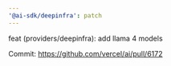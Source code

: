 ```yaml
---
'@ai-sdk/deepinfra': patch
---
```


feat (providers/deepinfra): add llama 4 models

Commit: https://github.com/vercel/ai/pull/6172

